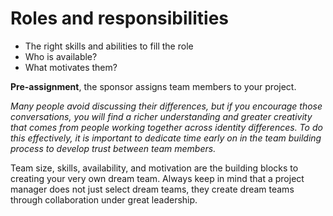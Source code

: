 # Roles and responsibilities

* The right skills and abilities to fill the role
* Who is available?
* What motivates them?

__Pre-assignment__, the sponsor assigns team members to your project.

*Many people avoid discussing their differences, but if you encourage those conversations, you will find a richer understanding and greater creativity that comes from people working together across identity differences. To do this effectively, it is important to dedicate time early on in the team building process to develop trust between team members.*

Team size, skills, availability, and motivation are the building blocks to creating your very own dream team. Always keep in mind that a project manager does not just select dream teams, they create dream teams through collaboration under great leadership.

